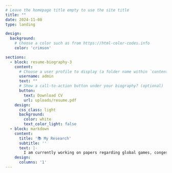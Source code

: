 ```yaml
---
# Leave the homepage title empty to use the site title
title: ""
date: 2024-11-08
type: landing

design:
  background:
    # Choose a color such as from https://html-color-codes.info
    color: 'crimson'

sections:
  - block: resume-biography-3
    content:
      # Choose a user profile to display (a folder name within `content/authors/`)
      username: admin
      text: ""
      # Show a call-to-action button under your biography? (optional)
      button:
        text: Download CV
        url: uploads/resume.pdf
    design:
      css_class: light
      background:
        color: white
        text_color_light: false
  - block: markdown
    content:
      title: '📚 My Research'
      subtitle: ''
      text: |-
        I am currently working on papers regarding global games, congestion networks, heterogeneity in welfare analysis and information avoidance. I also plan on transitioning to more empirical work in the coming months.
    design:
      columns: '1'
---
```

